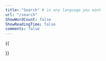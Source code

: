 ```yaml
---
title: "Search" # in any language you want
url: "/search"
ShowWordCount: false
ShowReadingTime: false
comments: false
---
```


{{<search>}}